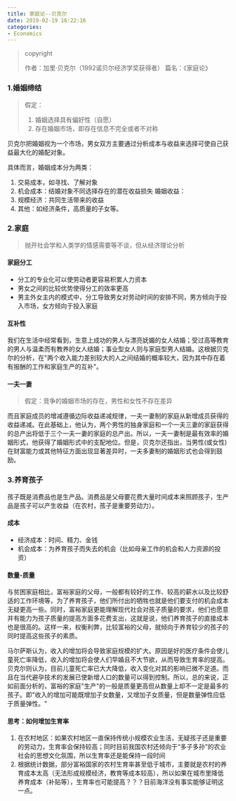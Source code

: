 ```yaml
---
title: 家庭论--贝克尔
date: 2019-02-19 16:22:16
categories:
- Economics
---
```

> copyright
>
> 作者：加里·贝克尔（1992诺贝尔经济学奖获得者）
> 篇名：《家庭论》

### 1.婚姻缔结
> 假定：
> 1. 婚姻选择具有偏好性（自愿）
> 2. 存在婚姻市场，即存在信息不完全或者不对称

贝克尔把婚姻视为一个市场，男女双方主要通过分析成本与收益来选择可使自己获益最大化的婚配对象。  

具体而言，婚姻成本分为两类：
1. 交易成本，如寻找、了解对象
2. 机会成本：结婚对象不同选择存在的潜在收益损失
婚姻收益：
1. 规模经济：共同生活带来的收益
2. 其他：如经济条件，高质量的子女等。

### 2.家庭
> 抛开社会学和人类学的情感需要等不谈，但从经济理论分析

#### 家庭分工
- 分工的专业化可以使劳动者更容易积累人力资本
- 男女之间的比较优势使得分工的效率更高
- 男主外女主内的模式中，分工导致男女对劳动时间的安排不同，男方倾向于投入市场，女方倾向于投入家庭

#### 互补性
我们在生活中经常看到，生意上成功的男人与漂亮妩媚的女人结婚；受过高等教育的男人与温柔而有教养的女人结婚；事业型女人则与家庭型男人结婚。这根据贝克尔的分析，在"两个收入能力差别较大的人之间结婚的概率较大，因为其中存在着有报酬的工作和家庭生产的互补"。

#### 一夫一妻
> 假定：竞争的婚姻市场的存在，男性和女性不存在差异 

而且家庭成员的增减遵循边际收益递减规律，一夫一妻制的家庭从新增成员获得的收益递减。在此基础上，他认为，两个男性的独身家庭和一个一夫三妻的家庭获得的总产出将低于三个一夫一妻的家庭的总产出。所以，一夫一妻制是最有效率的婚姻形式，他获得了婚姻形式中的支配地位。但是，贝克尔还指出，当男性(或女性)在财富能力或其他特征方面出现显著差异时，一夫多妻制的婚姻形式也会得到鼓励。

### 3.养育孩子
孩子既是消费品也是生产品。消费品是父母要花费大量时间成本来照顾孩子，生产品是孩子可以产生收益（在农村，孩子是重要劳动力）。

#### 成本
- 经济成本：时间、精力、金钱
- 机会成本：为养育孩子而失去的机会（比如母亲工作的机会和人力资源的投资）

#### 数量-质量
与贫困家庭相比，富裕家庭的父母，一般都有较好的工作、较高的薪水以及比较舒适的工作环境等，为了养育孩子，他们所付出的牺牲也就是他们要支付的机会成本无疑更高一些。同时，富裕家庭更能理解现代社会对孩子质量的要求，他们也愿意并有能力为孩子质量的提高方面多花费支出，这就是说，他们养育孩子的直接成本也是很高的。这样一来，权衡利弊，比较富裕的父母，就倾向于养育较少的孩子的同时提高这些孩子的素质。

马尔萨斯认为，收入的增加将会导致家庭规模的扩大。原因是好的医疗条件会使儿童死亡率降低，收入的增加将会使人们早婚且不大节欲，从而导致生育率的提高。贝克尔则认为，目前儿童死亡率已大大降低，收入变化对其的影响已微不足道。而且在当代避孕技术的发展已使新增人口的数量可以得到控制。所以，总的来说，正如前面分析的，富裕的家庭"生产"的一般是质量更高但从数量上却不一定是最多的孩子。即"收入的增加可能既增加子女数量，又增加子女质量，但是数量弹性应低于质量弹性。"

#### 思考：如何增加生育率
1. 在农村地区：如果农村地区一直保持传统小规模农业生活，无疑孩子还是重要的劳动力，生育率会保持较高；同时目前我国农村还倾向于“多子多孙”的农业社会的思想文化氛围，所以生育率还是能保持一段时间
2. 根据统计数据，部分富裕国家的农村生育率甚至低于城市，主要就是农村的养育成本太高（无法形成规模经济，教育等成本较高），所以如果在城市里降低养育成本（补贴等），生育率也可能提高？？？目前海洋没有事实能够证明这一点。


